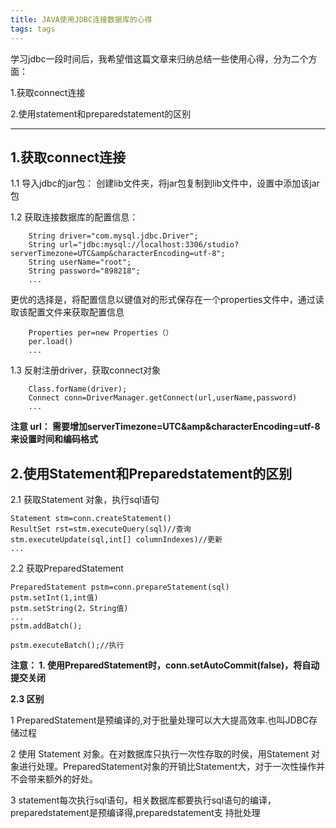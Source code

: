 ```yaml
---
title: JAVA使用JDBC连接数据库的心得
tags: tags
---
```


学习jdbc一段时间后，我希望借这篇文章来归纳总结一些使用心得，分为二个方面：

1.获取connect连接

2.使用statement和preparedstatement的区别

---
<h2>1.获取connect连接</h2>
1.1	导入jdbc的jar包：
创建lib文件夹，将jar包复制到lib文件中，设置中添加该jar包
	
1.2	获取连接数据库的配置信息：
	
	    String driver="com.mysql.jdbc.Driver";
	    String url="jdbc:mysql://localhost:3306/studio?serverTimezone=UTC&amp&characterEncoding=utf-8";
	    String userName="root";
	    String password="898218";
		...
	
更优的选择是，将配置信息以键值对的形式保存在一个properties文件中，通过读取该配置文件来获取配置信息

		Properties per=new Properties（）
		per.load()
		...

1.3 反射注册driver，获取connect对象

		Class.forName(driver);
		Connect conn=DriverManager.getConnect(url,userName,password)
		...

**注意 url：
需要增加serverTimezone=UTC&amp&characterEncoding=utf-8来设置时间和编码格式**


<h2>2.使用Statement和Preparedstatement的区别</h2>

2.1 获取Statement 对象，执行sql语句
	
	Statement stm=conn.createStatement() 
	ResultSet rst=stm.executeQuery(sql)//查询
	stm.executeUpdate(sql,int[] columnIndexes)//更新
	...

2.2 获取PreparedStatement
	
	PreparedStatement pstm=conn.prepareStatement(sql)
	pstm.setInt(1,int值)
	pstm.setString(2，String值)
	...
	pstm.addBatch();
	
	pstm.executeBatch();//执行
	
**注意：
	1.	使用PreparedStatement时，conn.setAutoCommit(false)，将自动提交关闭**
	
**2.3 区别**

1	PreparedStatement是预编译的,对于批量处理可以大大提高效率.也叫JDBC存储过程

2	使用 Statement 对象。在对数据库只执行一次性存取的时侯，用Statement 对象进行处理。PreparedStatement对象的开销比Statement大，对于一次性操作并不会带来额外的好处。

3	statement每次执行sql语句，相关数据库都要执行sql语句的编译，preparedstatement是预编译得,preparedstatement支	持批处理

